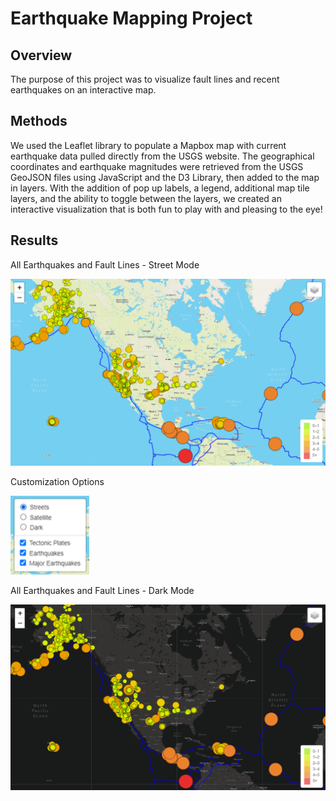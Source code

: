 # Earthquake Mapping Project

## Overview

The purpose of this project was to visualize fault lines and recent earthquakes on an interactive map. 

## Methods

We used the Leaflet library to populate a Mapbox map with current earthquake data pulled directly from the USGS website. The geographical coordinates and earthquake magnitudes were retrieved from the USGS GeoJSON files using JavaScript and the D3 Library, then added to the map in layers. With the addition of pop up labels, a legend, additional map tile layers, and the ability to toggle between the layers, we created an interactive visualization that is both fun to play with and pleasing to the eye! 

## Results

All Earthquakes and Fault Lines - Street Mode

<img src="https://github.com/linzmacd/Mapping_Earthquakes/blob/main/Resources/streets.png"> 

Customization Options

<img src="https://github.com/linzmacd/Mapping_Earthquakes/blob/main/Resources/togglebox.png" width=25% height=25%>

All Earthquakes and Fault Lines - Dark Mode

<img src="https://github.com/linzmacd/Mapping_Earthquakes/blob/main/Resources/dark.png">
